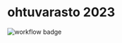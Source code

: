 # ohtuvarasto 2023

![workflow badge](https://github.com/koenol/ohtuvarasto/workflows/CI/badge.svg)
